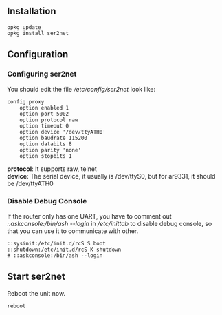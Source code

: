## Installation  

```  
opkg update
opkg install ser2net
```  

## Configuration  

### Configuring ser2net

You should edit the file */etc/config/ser2net* look like:  

```  
config proxy
    option enabled 1
    option port 5002
    option protocol raw
    option timeout 0
    option device '/dev/ttyATH0'
    option baudrate 115200
    option databits 8
    option parity 'none'
    option stopbits 1
```  

**protocol**: It supports raw, telnet  
**device**: The serial device, it usually is /dev/ttyS0, but for ar9331, it should be /dev/ttyATH0

### Disable Debug Console

If the router only has one UART, you have to comment out *::askconsole:/bin/ash --login* in */etc/inittab* to disable debug console, so that you can use it to communicate with other.

```  
::sysinit:/etc/init.d/rcS S boot
::shutdown:/etc/init.d/rcS K shutdown
# ::askconsole:/bin/ash --login
```  

## Start ser2net

Reboot the unit now.  

```  
reboot
```  
